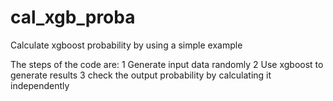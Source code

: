 # cal_xgb_proba
Calculate xgboost probability by using a simple example

The steps of the code are:
1  Generate input data randomly
2  Use xgboost to generate results
3  check the output probability by calculating it independently
